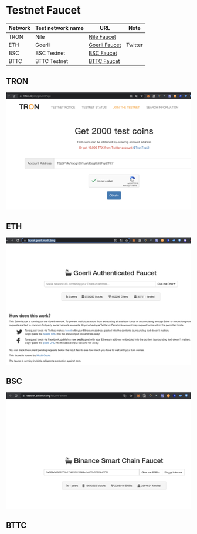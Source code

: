 # Testnet Faucet

| Network  |  Test network name |  URL |  Note |
| ------------ | ------------ | ------------ | ------------ |
| TRON  | Nile  |  [Nile Faucet](https://nileex.io/join/getJoinPage) |   |
|  ETH |  Goerli | [Goerli Faucet](https://faucet.goerli.mudit.blog/)  | Twitter |
|  BSC |  BSC Testnet | [BSC Faucet](https://testnet.binance.org/faucet-smart)  |   |
|  BTTC | BTTC Testnet | [BTTC Faucet](https://faucet.bittorrentchain.io)  |  |

## TRON

![image](../pics/testnet/nile.png)

## ETH

![image](../pics/testnet/goerli.png)

## BSC

![image](../pics/testnet/bsc.png)

## BTTC
